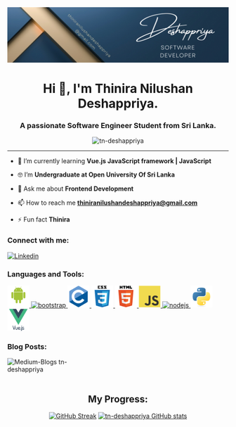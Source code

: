 <img src="readme-background.png" alt="banner">
<h1 align="center">Hi 👋, I'm Thinira Nilushan Deshappriya.</h1>
<h3 align="center">A passionate Software Engineer Student from Sri Lanka.</h3>

<p align="center"> <img src="https://komarev.com/ghpvc/?username=tn-deshappriya&label=Profile%20views&color=0e75b6&style=flat" alt="tn-deshappriya" /> </p>

<hr>

- 🌱 I’m currently learning **Vue.js JavaScript framework | JavaScript**

- 🤓 I’m  **Undergraduate at Open University Of Sri Lanka**

- 💬 Ask me about **Frontend Development**

- 📫 How to reach me **thiniranilushandeshappriya@gmail.com**

- ⚡ Fun fact **Thinira**

<h3 align="left">Connect with me:</h3>
<p align="left"><a href="">
<p align="left">
<p align="left"> <a href="www.linkedin.com/in/thinira-nilushan-deshappriya-302721309" target="_blank" rel="noreferrer"> <img src="https://www.google.com/url?sa=i&url=https%3A%2F%2Fcommons.wikimedia.org%2Fwiki%2FFile%3ALinkedIn_icon.svg&psig=AOvVaw3q4PHt7_io8TTWCLDDVwxE&ust=1715871093298000&source=images&cd=vfe&opi=89978449&ved=0CBIQjRxqFwoTCKCe0JD0j4YDFQAAAAAdAAAAABAE" alt="Linkedin" width="50" height="50"/> </a> </p>

<h3 align="left">Languages and Tools:</h3>
<p align="left"> <a href="https://developer.android.com" target="_blank" rel="noreferrer"> <img src="https://raw.githubusercontent.com/devicons/devicon/master/icons/android/android-original-wordmark.svg" alt="android" width="50" height="50"/> </a> <a href="https://getbootstrap.com" target="_blank" rel="noreferrer"> <img src="https://encrypted-tbn0.gstatic.com/images?q=tbn:ANd9GcStzl8XaJRn5w1kkJU4Mi43uGSCHjzC2w6vMruwjjcQ3Q&s" alt="bootstrap" width="50" height="50"/> </a> <a href="https://www.cprogramming.com/" target="_blank" rel="noreferrer"> <img src="https://raw.githubusercontent.com/devicons/devicon/master/icons/c/c-original.svg" alt="c" width="50" height="50"/> </a> <a href="https://www.w3schools.com/css/" target="_blank" rel="noreferrer"> <img src="https://raw.githubusercontent.com/devicons/devicon/master/icons/css3/css3-original-wordmark.svg" alt="css3" width="50" height="50"/> </a> <a href="https://www.w3.org/html/" target="_blank" rel="noreferrer"> <img src="https://raw.githubusercontent.com/devicons/devicon/master/icons/html5/html5-original-wordmark.svg" alt="html5" width="50" height="50"/> </a> <a href="https://developer.mozilla.org/en-US/docs/Web/JavaScript" target="_blank" rel="noreferrer"> <img src="https://raw.githubusercontent.com/devicons/devicon/master/icons/javascript/javascript-original.svg" alt="javascript" width="50" height="50"/> </a> <a href="https://nodejs.org" target="_blank" rel="noreferrer"> <img src="https://miro.medium.com/v2/resize:fit:900/1*TY9uBBO9leUbRtlXmQBiug.png" alt="nodejs" width="50" height="50"/> </a> <a href="https://www.python.org" target="_blank" rel="noreferrer"> <img src="https://raw.githubusercontent.com/devicons/devicon/master/icons/python/python-original.svg" alt="python" width="50" height="50"/> </a> <a href="https://vuejs.org/" target="_blank" rel="noreferrer"> <img src="https://raw.githubusercontent.com/devicons/devicon/master/icons/vuejs/vuejs-original-wordmark.svg" alt="vuejs" width="50" height="50"/> </a> </p>

<h3 align="left">Blog Posts:</h3>
<p><a href="https://medium.com/@thiniranilushandeshappriya"> <img align="left" src="https://encrypted-tbn0.gstatic.com/images?q=tbn:ANd9GcRvic6pc2AAc0wAtdfAwBL6IxM-jGer_gWlHdFBbc-5&s" height="50" width="210" alt="Medium-Blogs tn-deshappriya" /></a></p><br><br>

<br>

<div align="center">

   <h2> My Progress: </h2>

  [![GitHub Streak](https://github-readme-streak-stats.herokuapp.com?user=tn-deshappriya&theme=algolia&date_format=M%20j%5B%2C%20Y%5D)](https://git.io/streak-stats) [![tn-deshappriya GitHub stats](https://github-readme-stats.vercel.app/api?username=tn-deshappriya&theme=algolia)](https://github.com/tn-deshappriya/github-readme-stats)

</div> 

<!---
tn-deshappriya/tn-deshappriya is a ✨ special ✨ repository because its `README.md` (this file) appears on your GitHub profile.
You can click the Preview link to take a look at your changes.
--->
